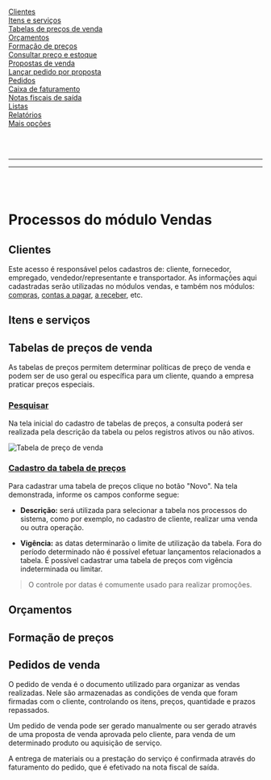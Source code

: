 [Clientes](#clientes) <br>
[Itens e serviços](#itens-e-servicos) <br>
[Tabelas de preços de venda](#tabela-de-precos-de-venda) <br>
[Orçamentos](#orcamentos) <br>
[Formação de preços](#formacao-de-precos) <br>
[Consultar preço e estoque](#consultar-preco-e-estoque) <br>
[Propostas de venda](#propostas-de-venda) <br>
[Lançar pedido por proposta](#lancar-pedido-por-proposta) <br>
[Pedidos](#pedidos) <br>
[Caixa de faturamento](#caixa-de-faturamento) <br>
[Notas fiscais de saída](#notas-fiscais-de-saida) <br>
[Listas](#listas) <br>
[Relatórios](#relatorios) <br>
[Mais opções](#mais-opcoes) <br>

<br><br>
____________________________

_____________________________

<br><br>

# **Processos do módulo Vendas**


## Clientes

Este acesso é responsável pelos cadastros de: cliente, fornecedor, empregado, vendedor/representante e transportador. As informações aqui cadastradas serão utilizadas no módulos vendas, e também nos módulos: [compras](~/manual_proced_tecnico/Modulos/compras.md), [contas a pagar](~/manual_proced_tecnico/Modulos/pagar.md), [a receber](~/manual_proced_tecnico/Modulos/receber.md), etc.  


## Itens e serviços

## Tabelas de preços de venda

As tabelas de preços permitem determinar políticas de preço de venda e podem ser de uso geral ou específica para um cliente, quando a empresa praticar preços especiais.

### <u>Pesquisar</u>

Na tela inicial do cadastro de tabelas de preços, a consulta poderá ser realizada pela descrição da tabela ou pelos registros ativos ou não ativos.

![Tabela de preço de venda](../Img/manual_m2/tabelaPrecoVendaPesquisa.png)

### <u>Cadastro da tabela de preços</u>

Para cadastrar uma tabela de preços clique no botão "Novo". Na tela demonstrada, informe os campos conforme segue:
- **Descrição:** será utilizada para selecionar a tabela nos processos do sistema, como por exemplo, no cadastro de cliente, realizar uma venda ou outra operação.

- **Vigência:** as datas determinarão o limite de utilização da tabela. Fora do período determinado não é possível efetuar lançamentos relacionados a tabela. É possível cadastrar uma tabela de preços com vigência indeterminada ou limitar.

> O controle por datas é comumente usado para realizar promoções.



<!--

Tabela promocional
Normalmente a empresa tem sua política de preços cadastradas através de tabelas de preços. A tabela de preços promocional permite desviar da política padrão e utilizar a promoção quando for desejado.

Pode ser cadastrada por exemplo uma tabela promocional para os itens da tabela da linha popular ou promoção para a tabela de preços a vista.

A tabela promocional normalmente tem uma vigência determinada. O sistema utilizará a promoção apenas no período de vigência.

Lançar os itens e preços da tabela
Após cadastrar a tabela devem ser relacionados os itens e preços. É possível inserir itens individualmente ou utilizar a ferramenta de lotes para cadastrar vários itens com um critério comum.

Cadastrar itens individualmente
Para cadastrar um item manualmente informe o item desejado, unidade e preço máximo e mínimo.

Cada unidade usada para comercializar o item deve ser informada na tabela de preços.

O preço mínimo e máximo são opcionais, caso a empresa não permite vender fora da faixa estabelecida.

Cadastrar itens em lote
Ao cadastrar uma tabela nova pode haver muitos itens para inserir. Nesse caso a ferramenta para adicionar vários itens na tabela de preços permite inserir itens por critérios como grupo, tipo de item, marca, etc.

Reajustar preços
Permite reajustar o preço de venda, preço mínimo e máximo dos itens da tabela em lote.

Campos Definir e De
Indica se o reajuste é para aumentar o reduzir o preço e o valor ou percentual de reajuste.

Sobre
Indica se o reajuste será do preço de venda, mínimo, máximo, frete ou todos.

Forma de cálculo e casas decimais
Indica como o sistema deve calcular o preço com números decimais. É possível truncar ou arredondar valores e especificar quantas casas decimais devem ser consideradas. Por exemplo:

Digamos que o preço do item foi alterado para 1,4450 após o reajuste. Conforme a configuração o preço será alterado conforme a tabela abaixo:

 

Casas decimais/Forma de cálculo
0
1
2
3
Truncar	1,00	1,40	1,44	1,445
Arredondar	1,00	1,40	1,45	1,445
 -->

## Orçamentos

## Formação de preços



## Pedidos de venda

O pedido de venda é o documento utilizado para organizar as vendas realizadas. Nele são armazenadas as condições de venda que foram firmadas com o cliente, controlando os itens, preços, quantidade e prazos repassados.

Um pedido de venda pode ser gerado manualmente ou ser gerado através de uma proposta de venda aprovada pelo cliente, para venda de um determinado produto ou aquisição de serviço.

A entrega de materiais ou a prestação do serviço é confirmada através do faturamento do pedido, que é efetivado na nota fiscal de saída.


<!--Lançando um pedido de venda
Área geral
A área geral identifica o pedido de venda. Informe a data do pedido, o vendedor que irá receber comissão sobre a venda, o cliente e altere o endereço se for necessário. Caso seja possível, informe também o número do pedido do cliente, para que o processo B2B seja facilitado.

Número do pedido do cliente

Icon
Quando o número do pedido do cliente é informado, a nota fiscal eletrônica vinculada ao pedido é enviada ao cliente com esta informação, que poderá auxiliar o cliente na importação e vinculação dos dados.

Área de itens
A área de itens possibilita a inserção discriminada dos produtos e serviços contidos no pedido de venda. Nessa mesma área é possível:

Conceder desconto em percentual ou em valor sobre os itens do pedido. O valor informado será rateado para todos os itens do pedido, sem exceção. No caso em que os itens já possuírem valores de desconto informado, o sistema irá desconsiderar o valor antigo e atribuir o novo valor rateado. Com isso, o valor total de cada item será recalculado, assim como os valores dos impostos.
Acrescentar outras despesas no pedido. Este valor será também rateado para os itens do pedido e irá interferir nos valores de impostos já lançados. O valor total do item não é alterado.
Acesse o link de item do pedido de venda para mais detalhes sobre a inserção de itens no pedido.

Área de transporte
Na área de entrega deve ser informado o transportador e os detalhes do transporte como a modalidade, valor do frete, valor do seguro e a transportadora para redespacho. A alteração nos valores de frete e seguro irão refazer o cálculo dos impostos dos itens do pedido.

Área de resumo
No resumo do pedido são apresentados os totalizadores de valores e impostos do pedido. São dados apenas informativos e servem para que o usuário possa verificar em uma visão ampla os totais do pedido de venda.

Área de fechamento
Nessa área deve ser definida a condição de pagamento e a classificação da venda para o fluxo de caixa através da natureza financeira. Também pode ser informado as observações internas do pedido e observações para o cliente.

Alterando um pedido de venda
Após o processamento do pedido não é permitido alterar seus dados pela tela de cadastro. Para realizar modificações específicas, utilize as funções para alteração do pedido. 
-->


</div>



